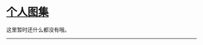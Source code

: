 # [个人图集](./images.html)

这里暂时还什么都没有哦。

----------------------------------------------------------------------------------------------------------------------
